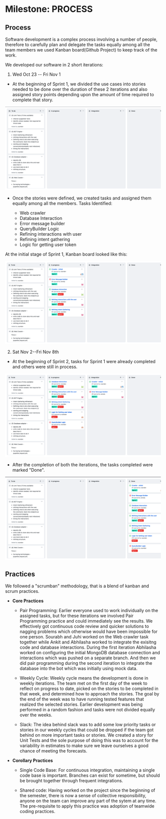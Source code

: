 # Milestone: PROCESS

## Process

Software development is a complex process involving a number of people, therefore to carefully plan and delegate the tasks equally among all the team members we used Kanban board(Github Project) to keep track of the work.

We developed our software in 2 short iterations:

1. Wed Oct 23 -- Fri Nov 1

* At the beginning of Sprint 1, we divided the use cases into stories needed to be done over the duration of these 2 iterations and also assigned story points depending upon the amount of time required to complete that story.

![](Screenshots/KanbanBoardInitial.png "Kanban Board before Sprint 1")

* Once the stories were defined, we created tasks and assigned them equally among all the members.
Tasks Identified:

  * Web crawler
  * Database Interaction
  * Error message builder
  * QueryBuilder Logic
  * Refining interactions with user
  * Refining intent gathering
  * Logic for getting user token
 
 At the initial stage of Sprint 1, Kanban board looked like this:

![](Screenshots/KanbanBoardSprint1.png "Kanban Board at Sprint 1")
  
  2. Sat Nov 2--Fri Nov 8th
  
  * At the beginning of Sprint 2, tasks for Sprint 1 were already completed and others were still in process.
  
  ![](Screenshots/KanbanBoardSprint2.png "Kanban Board at Sprint 2")
  
  * After the completion of both the iterations, the tasks completed were marked "Done".
  
  ![](Screenshots/KanbanBoardFinal.png "Kanban Board after Sprint 2")
  
  ## Practices
  
  We followed a "scrumban" methodology, that is a blend of kanban and scrum practices.
  
  * **Core Practices**
  
     * Pair Programming: Earlier everyone used to work individually on the assigned tasks, but for these iterations we involved Pair Programming practice and could immediately see the results. We effectively got continuous code review and quicker solutions to nagging problems which otherwise would have been impossible for one person. Sourabh and Juhi worked on the Web crawler task together while Ankit and Abhilasha worked to integrate the exisitng code and database interactions. During the first iteration Abhilasha worked on configuring the initial MongoDB database connection and interactions which was pushed on a separate branch. And then we did pair programming during the second iteration to integrate the database into the bot which was initially using mock data. 
     
     * Weekly Cycle: Weekly cycle means the development is done in weekly iterations. The team met on the first day of the week to reflect on progress to date, picked on the stories to be completed in that week, and determined how to approach the stories. The goal by the end of the week was to have running tested features that realized the selected stories. Earlier development was being performed in a random fashion and tasks were not divided equally over the weeks.

     * Slack: The idea behind slack was to add some low priority tasks or stories in our weekly cycles that could be dropped if the team got behind on more important tasks or stories. We created a story for Unit Tests and the sole purpose of doing this was to account for the variability in estimates to make sure we leave ourselves a good chance of meeting the forecasts.
     
  * **Corollary Practices**
  
     * Single Code Base: For continuous integration, maintaining a single code base is important. Branches can exist for sometime, but should be brought together through frequent integrations.
     
     * Shared code: Having worked on the project since the beginning of the semester, there is now a sense of collective responsibility, anyone on the team can improve any part of the sytem at any time. The pre-requisite to apply this practice was adoption of teamwide coding practices.
